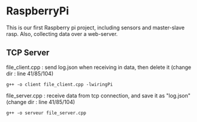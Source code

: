 # RaspberryPi
This is our first Raspberry pi project, including sensors and master-slave rasp. Also, collecting data over a web-server.

## TCP Server

file_client.cpp : send log.json when receiving in data, then delete it (change dir : line 41/85/104) 
```
g++ -o client file_client.cpp -lwiringPi
```

file_server.cpp : receive data from tcp connection, and save it as "log.json" (change dir : line 41/85/104) 
```
g++ -o serveur file_server.cpp
```

